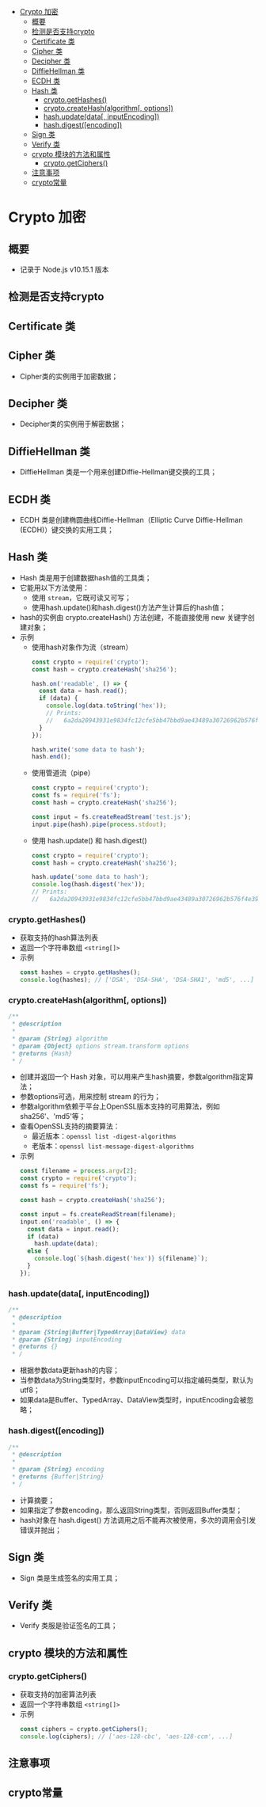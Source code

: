 <!-- TOC -->

- [Crypto 加密](#crypto-加密)
    - [概要](#概要)
    - [检测是否支持crypto](#检测是否支持crypto)
    - [Certificate 类](#certificate-类)
    - [Cipher 类](#cipher-类)
    - [Decipher 类](#decipher-类)
    - [DiffieHellman 类](#diffiehellman-类)
    - [ECDH 类](#ecdh-类)
    - [Hash 类](#hash-类)
        - [crypto.getHashes()](#cryptogethashes)
        - [crypto.createHash(algorithm[, options])](#cryptocreatehashalgorithm-options)
        - [hash.update(data[, inputEncoding])](#hashupdatedata-inputencoding)
        - [hash.digest([encoding])](#hashdigestencoding)
    - [Sign 类](#sign-类)
    - [Verify 类](#verify-类)
    - [crypto 模块的方法和属性](#crypto-模块的方法和属性)
        - [crypto.getCiphers()](#cryptogetciphers)
    - [注意事项](#注意事项)
    - [crypto常量](#crypto常量)

<!-- /TOC -->

# Crypto 加密

## 概要

- 记录于 Node.js v10.15.1 版本

## 检测是否支持crypto

## Certificate 类
## Cipher 类

- Cipher类的实例用于加密数据；

## Decipher 类

- Decipher类的实例用于解密数据；

## DiffieHellman 类

- DiffieHellman 类是一个用来创建Diffie-Hellman键交换的工具；

## ECDH 类

- ECDH 类是创建椭圆曲线Diffie-Hellman（Elliptic Curve Diffie-Hellman (ECDH)）键交换的实用工具；

## Hash 类

- Hash 类是用于创建数据hash值的工具类；
- 它能用以下方法使用：
    - 使用 `stream`，它既可读又可写；
    - 使用hash.update()和hash.digest()方法产生计算后的hash值；
- hash的实例由 crypto.createHash() 方法创建，不能直接使用 new 关键字创建对象；
- 示例
    - 使用hash对象作为流（stream）
        ```js
        const crypto = require('crypto');
        const hash = crypto.createHash('sha256');
        
        hash.on('readable', () => {
          const data = hash.read();
          if (data) {
            console.log(data.toString('hex'));
            // Prints:
            //   6a2da20943931e9834fc12cfe5bb47bbd9ae43489a30726962b576f4e3993e50
          }
        });
        
        hash.write('some data to hash');
        hash.end();
        ```
    - 使用管道流（pipe）
        ```js
        const crypto = require('crypto');
        const fs = require('fs');
        const hash = crypto.createHash('sha256');
        
        const input = fs.createReadStream('test.js');
        input.pipe(hash).pipe(process.stdout);
        ```
    - 使用 hash.update() 和 hash.digest()
        ```js
        const crypto = require('crypto');
        const hash = crypto.createHash('sha256');
        
        hash.update('some data to hash');
        console.log(hash.digest('hex'));
        // Prints:
        //   6a2da20943931e9834fc12cfe5bb47bbd9ae43489a30726962b576f4e3993e50
        ```

### crypto.getHashes()

- 获取支持的hash算法列表
- 返回一个字符串数组 `<string[]>`
- 示例
    ```js
    const hashes = crypto.getHashes();
    console.log(hashes); // ['DSA', 'DSA-SHA', 'DSA-SHA1', 'md5', ...]
    ```

### crypto.createHash(algorithm[, options])

```js
/**
 * @description
 * 
 * @param {String} algorithm 
 * @param {Object} options stream.transform options
 * @returns {Hash}
 * /
```
- 创建并返回一个 Hash 对象，可以用来产生hash摘要，参数algorithm指定算法；
- 参数options可选，用来控制 stream 的行为；
- 参数algorithm依赖于平台上OpenSSL版本支持的可用算法，例如 sha256'、'md5'等；
- 查看OpenSSL支持的摘要算法：
    - 最近版本：`openssl list -digest-algorithms`
    - 老版本：`openssl list-message-digest-algorithms`
- 示例
    ```js
    const filename = process.argv[2];
    const crypto = require('crypto');
    const fs = require('fs');
    
    const hash = crypto.createHash('sha256');
    
    const input = fs.createReadStream(filename);
    input.on('readable', () => {
      const data = input.read();
      if (data)
        hash.update(data);
      else {
        console.log(`${hash.digest('hex')} ${filename}`);
      }
    });
    ```

### hash.update(data[, inputEncoding])

```js
/**
 * @description
 * 
 * @param {String|Buffer|TypedArray|DataView} data 
 * @param {String} inputEncoding 
 * @returns {}
 * /
```
- 根据参数data更新hash的内容；
- 当参数data为String类型时，参数inputEncoding可以指定编码类型，默认为utf8；
- 如果data是Buffer、TypedArray、DataView类型时，inputEncoding会被忽略；

### hash.digest([encoding])

```js
/**
 * @description
 * 
 * @param {String} encoding 
 * @returns {Buffer|String}
 * /
```
- 计算摘要；
- 如果指定了参数encoding，那么返回String类型，否则返回Buffer类型；
- hash对象在 hash.digest() 方法调用之后不能再次被使用，多次的调用会引发错误并抛出；

## Sign 类

- Sign 类是生成签名的实用工具；

## Verify 类

- Verify 类服是验证签名的工具；

## crypto 模块的方法和属性

### crypto.getCiphers()

- 获取支持的加密算法列表
- 返回一个字符串数组 `<string[]>`
- 示例
    ```js
    const ciphers = crypto.getCiphers();
    console.log(ciphers); // ['aes-128-cbc', 'aes-128-ccm', ...]
    ```



## 注意事项

## crypto常量
